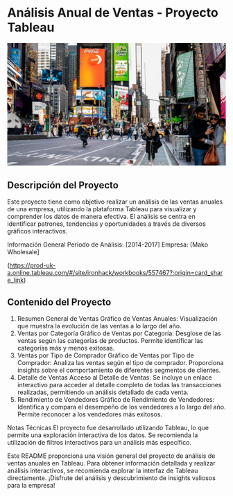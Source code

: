 # Análisis Anual de Ventas - Proyecto Tableau

![img](https://github.com/ClaraGallardo/Visualitation_project/blob/main/images/079d7a30-3c69-455f-9f3f-3e5cdd6ae58e_16-9-discover-aspect-ratio_default_0.jpg)


## Descripción del Proyecto

Este proyecto tiene como objetivo realizar un análisis de las ventas anuales de una empresa, utilizando la plataforma Tableau para visualizar y comprender los datos de manera efectiva. El análisis se centra en identificar patrones, tendencias y oportunidades a través de diversos gráficos interactivos.

Información General
Periodo de Análisis: [2014-2017]
Empresa: [Mako Wholesale]

(https://prod-uk-a.online.tableau.com/#/site/ironhack/workbooks/557467?:origin=card_share_link)

## Contenido del Proyecto

1. Resumen General de Ventas
Gráfico de Ventas Anuales: Visualización que muestra la evolución de las ventas a lo largo del año.
2. Ventas por Categoría
Gráfico de Ventas por Categoría: Desglose de las ventas según las categorías de productos. Permite identificar las categorías más y menos exitosas.
3. Ventas por Tipo de Comprador
Gráfico de Ventas por Tipo de Comprador: Analiza las ventas según el tipo de comprador. Proporciona insights sobre el comportamiento de diferentes segmentos de clientes.
4. Detalle de Ventas
Acceso al Detalle de Ventas: Se incluye un enlace interactivo para acceder al detalle completo de todas las transacciones realizadas, permitiendo un análisis detallado de cada venta.
5. Rendimiento de Vendedores
Gráfico de Rendimiento de Vendedores: Identifica y compara el desempeño de los vendedores a lo largo del año. Permite reconocer a los vendedores más exitosos.


Notas Técnicas
El proyecto fue desarrollado utilizando Tableau, lo que permite una exploración interactiva de los datos.
Se recomienda la utilización de filtros interactivos para un análisis más específico.

Este README proporciona una visión general del proyecto de análisis de ventas anuales en Tableau. Para obtener información detallada y realizar análisis interactivos, se recomienda explorar la interfaz de Tableau directamente. ¡Disfrute del análisis y descubrimiento de insights valiosos para la empresa!

